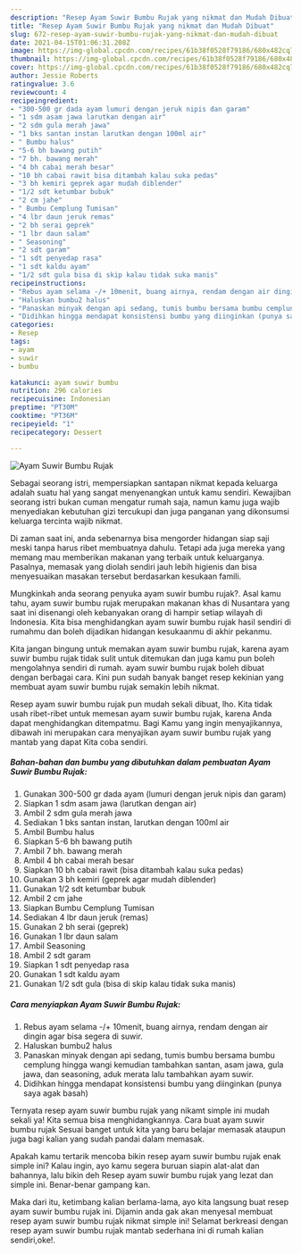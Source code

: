 ```yaml
---
description: "Resep Ayam Suwir Bumbu Rujak yang nikmat dan Mudah Dibuat"
title: "Resep Ayam Suwir Bumbu Rujak yang nikmat dan Mudah Dibuat"
slug: 672-resep-ayam-suwir-bumbu-rujak-yang-nikmat-dan-mudah-dibuat
date: 2021-04-15T01:06:31.208Z
image: https://img-global.cpcdn.com/recipes/61b38f0528f79186/680x482cq70/ayam-suwir-bumbu-rujak-foto-resep-utama.jpg
thumbnail: https://img-global.cpcdn.com/recipes/61b38f0528f79186/680x482cq70/ayam-suwir-bumbu-rujak-foto-resep-utama.jpg
cover: https://img-global.cpcdn.com/recipes/61b38f0528f79186/680x482cq70/ayam-suwir-bumbu-rujak-foto-resep-utama.jpg
author: Jessie Roberts
ratingvalue: 3.6
reviewcount: 4
recipeingredient:
- "300-500 gr dada ayam lumuri dengan jeruk nipis dan garam"
- "1 sdm asam jawa larutkan dengan air"
- "2 sdm gula merah jawa"
- "1 bks santan instan larutkan dengan 100ml air"
- " Bumbu halus"
- "5-6 bh bawang putih"
- "7 bh. bawang merah"
- "4 bh cabai merah besar"
- "10 bh cabai rawit bisa ditambah kalau suka pedas"
- "3 bh kemiri geprek agar mudah diblender"
- "1/2 sdt ketumbar bubuk"
- "2 cm jahe"
- " Bumbu Cemplung Tumisan"
- "4 lbr daun jeruk remas"
- "2 bh serai geprek"
- "1 lbr daun salam"
- " Seasoning"
- "2 sdt garam"
- "1 sdt penyedap rasa"
- "1 sdt kaldu ayam"
- "1/2 sdt gula bisa di skip kalau tidak suka manis"
recipeinstructions:
- "Rebus ayam selama -/+ 10menit, buang airnya, rendam dengan air dingin agar bisa segera di suwir."
- "Haluskan bumbu2 halus"
- "Panaskan minyak dengan api sedang, tumis bumbu bersama bumbu cemplung hingga wangi kemudian tambahkan santan, asam jawa, gula jawa, dan seasoning, aduk merata lalu tambahkan ayam suwir."
- "Didihkan hingga mendapat konsistensi bumbu yang diinginkan (punya saya agak basah)"
categories:
- Resep
tags:
- ayam
- suwir
- bumbu

katakunci: ayam suwir bumbu 
nutrition: 296 calories
recipecuisine: Indonesian
preptime: "PT30M"
cooktime: "PT36M"
recipeyield: "1"
recipecategory: Dessert

---
```



![Ayam Suwir Bumbu Rujak](https://img-global.cpcdn.com/recipes/61b38f0528f79186/680x482cq70/ayam-suwir-bumbu-rujak-foto-resep-utama.jpg)

Sebagai seorang istri, mempersiapkan santapan nikmat kepada keluarga adalah suatu hal yang sangat menyenangkan untuk kamu sendiri. Kewajiban seorang istri bukan cuman mengatur rumah saja, namun kamu juga wajib menyediakan kebutuhan gizi tercukupi dan juga panganan yang dikonsumsi keluarga tercinta wajib nikmat.

Di zaman  saat ini, anda sebenarnya bisa mengorder hidangan siap saji meski tanpa harus ribet membuatnya dahulu. Tetapi ada juga mereka yang memang mau memberikan makanan yang terbaik untuk keluarganya. Pasalnya, memasak yang diolah sendiri jauh lebih higienis dan bisa menyesuaikan masakan tersebut berdasarkan kesukaan famili. 



Mungkinkah anda seorang penyuka ayam suwir bumbu rujak?. Asal kamu tahu, ayam suwir bumbu rujak merupakan makanan khas di Nusantara yang saat ini disenangi oleh kebanyakan orang di hampir setiap wilayah di Indonesia. Kita bisa menghidangkan ayam suwir bumbu rujak hasil sendiri di rumahmu dan boleh dijadikan hidangan kesukaanmu di akhir pekanmu.

Kita jangan bingung untuk memakan ayam suwir bumbu rujak, karena ayam suwir bumbu rujak tidak sulit untuk ditemukan dan juga kamu pun boleh mengolahnya sendiri di rumah. ayam suwir bumbu rujak boleh dibuat dengan berbagai cara. Kini pun sudah banyak banget resep kekinian yang membuat ayam suwir bumbu rujak semakin lebih nikmat.

Resep ayam suwir bumbu rujak pun mudah sekali dibuat, lho. Kita tidak usah ribet-ribet untuk memesan ayam suwir bumbu rujak, karena Anda dapat menghidangkan ditempatmu. Bagi Kamu yang ingin menyajikannya, dibawah ini merupakan cara menyajikan ayam suwir bumbu rujak yang mantab yang dapat Kita coba sendiri.

<!--inarticleads1-->

##### Bahan-bahan dan bumbu yang dibutuhkan dalam pembuatan Ayam Suwir Bumbu Rujak:

1. Gunakan 300-500 gr dada ayam (lumuri dengan jeruk nipis dan garam)
1. Siapkan 1 sdm asam jawa (larutkan dengan air)
1. Ambil 2 sdm gula merah jawa
1. Sediakan 1 bks santan instan, larutkan dengan 100ml air
1. Ambil  Bumbu halus
1. Siapkan 5-6 bh bawang putih
1. Ambil 7 bh. bawang merah
1. Ambil 4 bh cabai merah besar
1. Siapkan 10 bh cabai rawit (bisa ditambah kalau suka pedas)
1. Gunakan 3 bh kemiri (geprek agar mudah diblender)
1. Gunakan 1/2 sdt ketumbar bubuk
1. Ambil 2 cm jahe
1. Siapkan  Bumbu Cemplung Tumisan
1. Sediakan 4 lbr daun jeruk (remas)
1. Gunakan 2 bh serai (geprek)
1. Gunakan 1 lbr daun salam
1. Ambil  Seasoning
1. Ambil 2 sdt garam
1. Siapkan 1 sdt penyedap rasa
1. Gunakan 1 sdt kaldu ayam
1. Gunakan 1/2 sdt gula (bisa di skip kalau tidak suka manis)




<!--inarticleads2-->

##### Cara menyiapkan Ayam Suwir Bumbu Rujak:

1. Rebus ayam selama -/+ 10menit, buang airnya, rendam dengan air dingin agar bisa segera di suwir.
1. Haluskan bumbu2 halus
1. Panaskan minyak dengan api sedang, tumis bumbu bersama bumbu cemplung hingga wangi kemudian tambahkan santan, asam jawa, gula jawa, dan seasoning, aduk merata lalu tambahkan ayam suwir.
1. Didihkan hingga mendapat konsistensi bumbu yang diinginkan (punya saya agak basah)




Ternyata resep ayam suwir bumbu rujak yang nikamt simple ini mudah sekali ya! Kita semua bisa menghidangkannya. Cara buat ayam suwir bumbu rujak Sesuai banget untuk kita yang baru belajar memasak ataupun juga bagi kalian yang sudah pandai dalam memasak.

Apakah kamu tertarik mencoba bikin resep ayam suwir bumbu rujak enak simple ini? Kalau ingin, ayo kamu segera buruan siapin alat-alat dan bahannya, lalu bikin deh Resep ayam suwir bumbu rujak yang lezat dan simple ini. Benar-benar gampang kan. 

Maka dari itu, ketimbang kalian berlama-lama, ayo kita langsung buat resep ayam suwir bumbu rujak ini. Dijamin anda gak akan menyesal membuat resep ayam suwir bumbu rujak nikmat simple ini! Selamat berkreasi dengan resep ayam suwir bumbu rujak mantab sederhana ini di rumah kalian sendiri,oke!.

